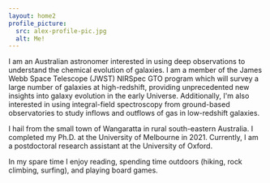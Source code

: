 ```yaml
---
layout: home2
profile_picture:
  src: alex-profile-pic.jpg
  alt: Me!
---
```


<!-- <h1>
Alex James Cameron
</h1> -->

<p>
I am an Australian astronomer interested in using deep observations to understand the chemical evolution of galaxies. I am a member of the James Webb Space Telescope (JWST) NIRSpec GTO program which will survey a large number of galaxies at high-redshift, providing unprecedented new insights into galaxy evolution in the early Universe. Additionally, I'm also interested in using integral-field spectroscopy from ground-based observatories to study inflows and outflows of gas in low-redshift galaxies.
</p>

<p>
I hail from the small town of Wangaratta in rural south-eastern Australia. I completed my Ph.D. at the University of Melbourne in 2021. Currently, I am a postdoctoral research assistant at the University of Oxford.
</p>

<p>
In my spare time I enjoy reading, spending time outdoors (hiking, rock climbing, surfing), and playing board games.
</p>
